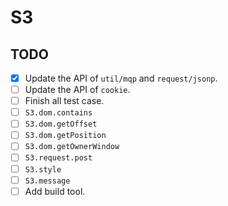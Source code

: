# S3

## TODO

- [x] Update the API of `util/mqp` and `request/jsonp`.
- [ ] Update the API of `cookie`.
- [ ] Finish all test case.
- [ ] `S3.dom.contains`
- [ ] `S3.dom.getOffset`
- [ ] `S3.dom.getPosition`
- [ ] `S3.dom.getOwnerWindow`
- [ ] `S3.request.post`
- [ ] `S3.style`
- [ ] `S3.message`
- [ ] Add build tool.
